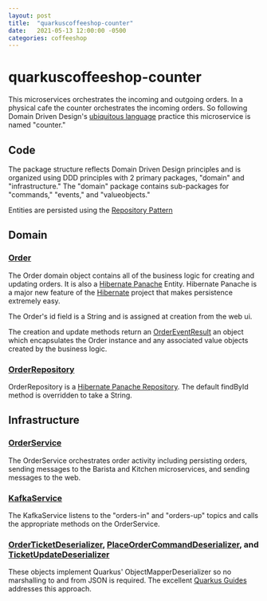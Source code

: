 ```yaml
---
layout: post
title:  "quarkuscoffeeshop-counter"
date:   2021-05-13 12:00:00 -0500
categories: coffeeshop
---
```


# quarkuscoffeeshop-counter

This microservices orchestrates the incoming and outgoing orders.  In a physical cafe the counter orchestrates the incoming orders.  So following Domain Driven Design's [ubiquitous language](https://martinfowler.com/bliki/UbiquitousLanguage.html) practice this microservice is named "counter." 

## Code
The package structure reflects Domain Driven Design principles and is organized using DDD principles with 2 primary packages, "domain" and "infrastructure."  The "domain" package contains sub-packages for "commands," "events," and "valueobjects."

Entities are persisted using the [Repository Pattern](https://martinfowler.com/eaaCatalog/repository.html)

## Domain

### [Order](https://github.com/quarkuscoffeeshop/quarkuscoffeeshop-counter/blob/master/src/main/java/io/quarkuscoffeeshop/counter/domain/Order.java)
The Order domain object contains all of the business logic for creating and updating orders.  It is also a [Hibernate Panache](https://quarkus.io/guides/hibernate-orm-panache) Entity.  Hibernate Panache is a major new feature of the [Hibernate](http://hibernate.org/) project that makes persistence extremely easy.

The Order's id field is a String and is assigned at creation from the web ui.

The creation and update methods return an [OrderEventResult](https://github.com/quarkuscoffeeshop/quarkuscoffeeshop-counter/blob/master/src/main/java/io/quarkuscoffeeshop/counter/domain/valueobjects/OrderEventResult.java) an object which encapsulates the Order instance and any associated value objects created by the business logic.

### [OrderRepository](https://github.com/quarkuscoffeeshop/quarkuscoffeeshop-counter/blob/master/src/main/java/io/quarkuscoffeeshop/counter/domain/OrderRepository.java)

OrderRepository is a [Hibernate Panache Repository](https://quarkus.io/guides/hibernate-orm-panache#solution-2-using-the-repository-pattern).  The default findById method is overridden to take a String.

## Infrastructure

### [OrderService](https://github.com/quarkuscoffeeshop/quarkuscoffeeshop-counter/blob/master/src/main/java/io/quarkuscoffeeshop/infrastructure/OrderService.java) 
The OrderService orchestrates order activity including persisting orders, sending messages to the Barista and Kitchen microservices, and sending messages to the web.

### [KafkaService](https://github.com/quarkuscoffeeshop/quarkuscoffeeshop-counter/blob/master/src/main/java/io/quarkuscoffeeshop/infrastructure/KafkaService.java) 
The KafkaService listens to the "orders-in" and "orders-up" topics and calls the appropriate methods on the OrderService.

### [OrderTicketDeserializer](), [PlaceOrderCommandDeserializer](), and [TicketUpdateDeserializer]()
These objects implement Quarkus' ObjectMapperDeserializer so no marshalling to and from JSON is required.  The excellent [Quarkus Guides](https://quarkus.io/guides/kafka#serializing-via-jackson) addresses this approach.